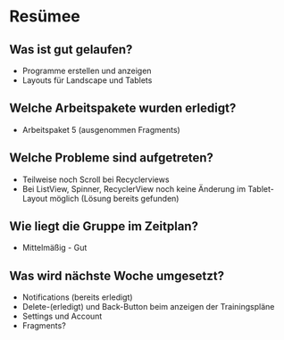 # Resümee

## Was ist gut gelaufen?
* Programme erstellen und anzeigen
* Layouts für Landscape und Tablets

## Welche Arbeitspakete wurden erledigt?
* Arbeitspaket 5 (ausgenommen Fragments)

## Welche Probleme sind aufgetreten?
* Teilweise noch Scroll bei Recyclerviews
* Bei ListView, Spinner, RecyclerView noch keine Änderung im Tablet-Layout möglich (Lösung bereits gefunden)

## Wie liegt die Gruppe im Zeitplan?
* Mittelmäßig - Gut

## Was wird nächste Woche umgesetzt?
* Notifications (bereits erledigt)
* Delete-(erledigt) und Back-Button beim anzeigen der Trainingspläne
* Settings und Account
* Fragments?

